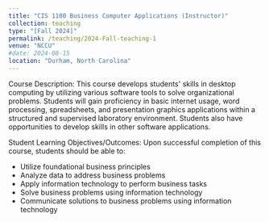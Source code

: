 ```yaml
---
title: "CIS 1100 Business Computer Applications (Instructor)"
collection: teaching
type: "[Fall 2024]"
permalink: /teaching/2024-Fall-teaching-1
venue: "NCCU"
#date: 2024-08-15
location: "Durham, North Carolina"
---
```

Course Description: This course develops students' skills in desktop computing by utilizing various software tools to solve organizational problems. Students will gain proficiency in basic internet usage, word processing, spreadsheets, and presentation graphics applications within a structured and supervised laboratory environment. Students also have opportunities to develop skills in other software applications.

Student Learning Objectives/Outcomes:
Upon successful completion of this course, students should be able to:

- Utilize foundational business principles
- Analyze data to address business problems
- Apply information technology to perform business tasks
- Solve business problems using information technology
- Communicate solutions to business problems using information technology
